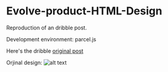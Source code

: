 # Evolve-product-HTML-Design

Reproduction of an dribble post.

Development environment: parcel.js

Here's the dribble [original post](https://dribbble.com/shots/4640879-The-HoneyPot-Home-Page-Design-Animation)

Orjinal design: 
![alt text](https://cdn.dribbble.com/users/501822/screenshots/4640879/dribbble.gif)
